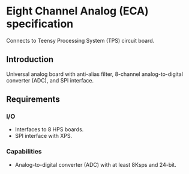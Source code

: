# Eight Channel Analog (ECA) specification

Connects to Teensy Processing System (TPS) circuit board.

## Introduction
Universal analog board with anti-alias filter, 8-channel analog-to-digital converter (ADC), and SPI interface.

## Requirements

### I/O
* Interfaces to 8 HPS boards.
* SPI interface with XPS.

### Capabilities
* Analog-to-digital converter (ADC) with at least 8Ksps and 24-bit.

